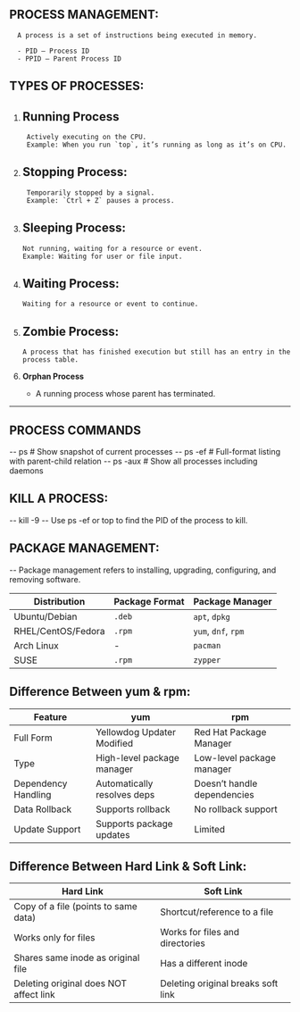  PROCESS MANAGEMENT:
 ------------------

      A process is a set of instructions being executed in memory.  

      - PID – Process ID  
      - PPID – Parent Process ID  

 TYPES OF PROCESSES:
 ------------------
 
1. Running Process
   ----------------
   
        Actively executing on the CPU.  
        Example: When you run `top`, it’s running as long as it’s on CPU.

2. Stopping Process:
   -----------------
        Temporarily stopped by a signal.  
        Example: `Ctrl + Z` pauses a process.

3. Sleeping Process:
   -----------------
       Not running, waiting for a resource or event.  
       Example: Waiting for user or file input.

4. Waiting Process:
   ---------------
       Waiting for a resource or event to continue.

5. Zombie Process:
   -------------- 
       A process that has finished execution but still has an entry in the process table.

7. **Orphan Process**  
   - A running process whose parent has terminated.

---

## PROCESS COMMANDS


-- ps            # Show snapshot of current processes
-- ps -ef        # Full-format listing with parent-child relation
-- ps -aux       # Show all processes including daemons

KILL A PROCESS:
---------------
-- kill -9 <PID>
-- Use ps -ef or top to find the PID of the process to kill.

PACKAGE MANAGEMENT:
-------------------
-- Package management refers to installing, upgrading, configuring, and removing software.

| Distribution       | Package Format | Package Manager     |
| ------------------ | -------------- | ------------------- |
| Ubuntu/Debian      | `.deb`         | `apt`, `dpkg`       |
| RHEL/CentOS/Fedora | `.rpm`         | `yum`, `dnf`, `rpm` |
| Arch Linux         | -              | `pacman`            |
| SUSE               | `.rpm`         | `zypper`            |

Difference Between yum & rpm:
----------------------------
| Feature             | yum                         | rpm                         |
| ------------------- | --------------------------- | --------------------------- |
| Full Form           | Yellowdog Updater Modified  | Red Hat Package Manager     |
| Type                | High-level package manager  | Low-level package manager   |
| Dependency Handling | Automatically resolves deps | Doesn’t handle dependencies |
| Data Rollback       | Supports rollback           | No rollback support         |
| Update Support      | Supports package updates    | Limited                     |

Difference Between Hard Link & Soft Link:
-----------------------------------------
| Hard Link                              | Soft Link                          |
| -------------------------------------- | ---------------------------------- |
| Copy of a file (points to same data)   | Shortcut/reference to a file       |
| Works only for files                   | Works for files and directories    |
| Shares same inode as original file     | Has a different inode              |
| Deleting original does NOT affect link | Deleting original breaks soft link |



